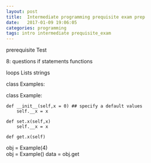 ```yaml
---
layout: post
title:  Intermediate programming prequisite exam prep
date:   2017-01-09 19:06:05
categories: programming
tags: intro intermediate prequisite_exam
---
```


prerequisite Test

8:
questions
if statements
functions






loops
Lists
strings

class Examples:

class Example:

	def __init__(self,x = 0) ## specify a default values
		self.__x = x

	def set.x(self,x)	
		self.__x = x
	
	def get.x(self)


obj = Example(4)			
obj = Example()
data = obj.get

